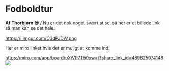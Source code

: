 # Fodboldtur
**Af Thorbjørn 😎**
/
Nu er det nok noget svært at se, så her er et billede link så man kan se det hele:

https://i.imgur.com/C3dPJDW.png 

Her er miro linket hvis det er muligt at komme ind:

https://miro.com/app/board/uXjVP7T50xw=/?share_link_id=489825074148
<img src="https://i.imgur.com/C3dPJDW.png">

